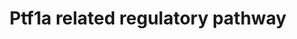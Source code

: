 ---
annotations:
- id: PW:0000716
  parent: signaling pathway
  type: Pathway Ontology
  value: transcription factor mediated signaling pathway
authors:
- Godevil
- Thomas
- MaintBot
- AlexanderPico
- Khanspers
- Ddigles
- Egonw
- L Dupuis
description: By summarizing published data together with our own results, this pathway
  shows a complicated relationships between transcriptional factors, miRNAs and some
  functional genes which are correlated together to generate a whole sight in early
  mouse development centered around Ptf1a, although there are some hypothetical relationships
  and the distinct development of dorsal and ventral pancreas in very early stage
  is neglected.
last-edited: 2020-03-17
organisms:
- Mus musculus
redirect_from:
- /index.php/Pathway:WP201
- /instance/WP201
- /instance/WP201_r109433
revision: r109433
schema-jsonld:
- '@context': https://schema.org/
  '@id': https://wikipathways.github.io/pathways/WP201.html
  '@type': Dataset
  creator:
    '@type': Organization
    name: WikiPathways
  description: By summarizing published data together with our own results, this pathway
    shows a complicated relationships between transcriptional factors, miRNAs and
    some functional genes which are correlated together to generate a whole sight
    in early mouse development centered around Ptf1a, although there are some hypothetical
    relationships and the distinct development of dorsal and ventral pancreas in very
    early stage is neglected.
  keywords:
  - Ctnnb1
  - Fgf10
  - Hes1
  - Kat2b
  - Nkx6-1
  - Notch1
  - Pdx1
  - Prox1
  - Ptf1a
  - Rbpj
  - Rbpjl
  license: CC0
  name: Ptf1a related regulatory pathway
seo: CreativeWork
title: Ptf1a related regulatory pathway
wpid: WP201
---